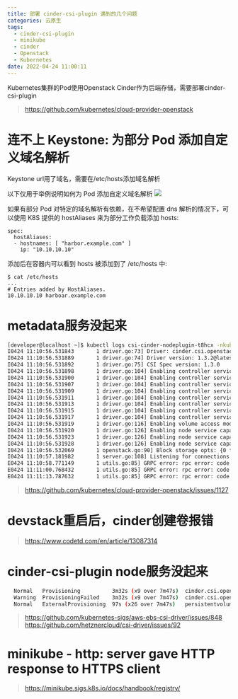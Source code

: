 ```yaml
---
title: 部署 cinder-csi-plugin 遇到的几个问题
categories: 云原生
tags:
  - cinder-csi-plugin
  - minikube
  - cinder
  - Openstack
  - Kubernetes
date: 2022-04-24 11:00:11
---
```

Kubernetes集群的Pod使用Openstack Cinder作为后端存储，需要部署cinder-csi-plugin
> https://github.com/kubernetes/cloud-provider-openstack

# 连不上 Keystone: 为部分 Pod 添加自定义域名解析
Keystone url用了域名，需要在/etc/hosts添加域名解析

以下仅用于举例说明如何为 Pod 添加自定义域名解析
![](/images/fusion-dev-env1/00f23ba4.png)

如果有部分 Pod 对特定的域名解析有依赖，在不希望配置 dns 解析的情况下，可以使用 K8S 提供的 hostAliases 来为部分工作负载添加 hosts:

    spec:
      hostAliases:
      - hostnames: [ "harbor.example.com" ]
        ip: "10.10.10.10"

添加后在容器内可以看到 hosts 被添加到了 /etc/hosts 中:

    $ cat /etc/hosts
    ...
    # Entries added by HostAliases.
    10.10.10.10	harboar.example.com

# metadata服务没起来

```bash
[developer@localhost ~]$ kubectl logs csi-cinder-nodeplugin-t8hcx -nkube-system -c cinder-csi-plugin
I0424 11:10:56.531843       1 driver.go:73] Driver: cinder.csi.openstack.org
I0424 11:10:56.531889       1 driver.go:74] Driver version: 1.3.2@latest
I0424 11:10:56.531892       1 driver.go:75] CSI Spec version: 1.3.0
I0424 11:10:56.531898       1 driver.go:104] Enabling controller service capability: LIST_VOLUMES
I0424 11:10:56.531900       1 driver.go:104] Enabling controller service capability: CREATE_DELETE_VOLUME
I0424 11:10:56.531907       1 driver.go:104] Enabling controller service capability: PUBLISH_UNPUBLISH_VOLUME
I0424 11:10:56.531909       1 driver.go:104] Enabling controller service capability: CREATE_DELETE_SNAPSHOT
I0424 11:10:56.531911       1 driver.go:104] Enabling controller service capability: LIST_SNAPSHOTS
I0424 11:10:56.531913       1 driver.go:104] Enabling controller service capability: EXPAND_VOLUME
I0424 11:10:56.531915       1 driver.go:104] Enabling controller service capability: CLONE_VOLUME
I0424 11:10:56.531917       1 driver.go:104] Enabling controller service capability: LIST_VOLUMES_PUBLISHED_NODES
I0424 11:10:56.531919       1 driver.go:116] Enabling volume access mode: SINGLE_NODE_WRITER
I0424 11:10:56.531920       1 driver.go:126] Enabling node service capability: STAGE_UNSTAGE_VOLUME
I0424 11:10:56.531923       1 driver.go:126] Enabling node service capability: EXPAND_VOLUME
I0424 11:10:56.531928       1 driver.go:126] Enabling node service capability: GET_VOLUME_STATS
I0424 11:10:56.532069       1 openstack.go:90] Block storage opts: {0 false false}
I0424 11:10:57.181982       1 server.go:108] Listening for connections on address: &net.UnixAddr{Name:"/csi/csi.sock", Net:"unix"}
E0424 11:10:58.771149       1 utils.go:85] GRPC error: rpc error: code = Internal desc = [NodeGetInfo] unable to retrieve instance id of node error fetching http://169.254.169.254/openstack/latest/meta_data.json: Get "http://169.254.169.254/openstack/latest/meta_data.json": dial tcp 169.254.169.254:80: connect: connection refused
E0424 11:11:00.768432       1 utils.go:85] GRPC error: rpc error: code = Internal desc = [NodeGetInfo] unable to retrieve instance id of node error fetching http://169.254.169.254/openstack/latest/meta_data.json: Get "http://169.254.169.254/openstack/latest/meta_data.json": dial tcp 169.254.169.254:80: connect: connection refused
E0424 11:11:13.787632       1 utils.go:85] GRPC error: rpc error: code = Internal desc = [NodeGetInfo] unable to retrieve instance id of node error fetching http://169.254.169.254/openstack/latest/meta_data.json: Get "http://169.254.169.254/openstack/latest/meta_data.json": dial tcp 169.254.169.254:80: connect: connection refused
```

> https://github.com/kubernetes/cloud-provider-openstack/issues/1127

# devstack重启后，cinder创建卷报错

> https://www.codetd.com/en/article/13087314

# cinder-csi-plugin node服务没起来
```bash
  Normal   Provisioning          3m32s (x9 over 7m47s)  cinder.csi.openstack.org_csi-cinder-controllerplugin-667d467bf6-qfsnn_90ee191a-788a-4cda-82f2-eb61f37b20f5  External provisioner is provisioning volume for claim "default/csi-pvc-cinderplugin"
  Warning  ProvisioningFailed    3m32s (x9 over 7m47s)  cinder.csi.openstack.org_csi-cinder-controllerplugin-667d467bf6-qfsnn_90ee191a-788a-4cda-82f2-eb61f37b20f5  failed to provision volume with StorageClass "csi-sc-cinderplugin": error generating accessibility requirements: no available topology found
  Normal   ExternalProvisioning  97s (x26 over 7m47s)   persistentvolume-controller        waiting for a volume to be created, either by external provisioner "cinder.csi.openstack.org" or manually created by system administrator
```
> https://github.com/kubernetes-sigs/aws-ebs-csi-driver/issues/848
> https://github.com/hetznercloud/csi-driver/issues/92

# minikube - http: server gave HTTP response to HTTPS client
> https://minikube.sigs.k8s.io/docs/handbook/registry/